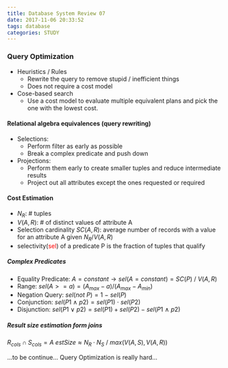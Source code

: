 ```yaml
---
title: Database System Review 07
date: 2017-11-06 20:33:52
tags: database
categories: STUDY
---
```


### Query Optimization

- Heuristics / Rules
	- Rewrite the query to remove stupid / inefficient things
	- Does not require a cost model
- Cose-based search
	- Use a cost model to evaluate multiple equivalent plans and pick the one with the lowest cost.

#### Relational algebra equivalences (query rewriting)

- Selections:
	- Perform filter as early as possible
	- Break a complex predicate and push down
- Projections:
	- Perform them early to create smaller tuples and reduce intermediate results
	- Project out all attributes except the ones requested or required

#### Cost Estimation

- $N_{R}$:  # tuples
- $V(A,R)$: # of distinct values of attribute A
- Selection cardinality $SC(A,R)$: average number of records with a value for an attribute A given $N_{R}/V(A,R)$
- selectivity(<font style="color:red">sel</font>) of a predicate P is the fraction of tuples that qualify

##### Complex Predicates

- Equality Predicate: $A=constant \rightarrow sel(A=constant) = SC(P)\ /\ V(A,R)$
- Range: $sel(A>=a) = (A_{max}-a)/(A_{max}-A_{min})$
- Negation Query: $sel(not\ P) = 1\ -\ sel(P)$
- Conjunction: $sel(P1\ \wedge \ p2) = sel(P1)\ \cdot \ sel(P2)$
- Disjunction: $sel(P1\ \vee \ p2) = sel(P1)+sel(P2)-sel(P1\ \wedge \ p2)$

##### Result size estimation form joins

$R_{cols}\cap S_{cols}={A}$
$estSize \approx N_{R} \cdot N_{S}\ /\ max({V(A,S), V(A,R)})$

...to be continue...
Query Optimization is really hard...